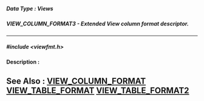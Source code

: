 ##### Data Type : Views
##### VIEW_COLUMN_FORMAT3 - Extended View column format descriptor.
---
##### #include <viewfmt.h>
**Description :**

**See Also :**
[VIEW_COLUMN_FORMAT](D:/md_files/VIEW_COLUMN_FORMAT.md)
[VIEW_TABLE_FORMAT](D:/md_files/VIEW_TABLE_FORMAT.md)
[VIEW_TABLE_FORMAT2](D:/md_files/VIEW_TABLE_FORMAT2.md)
---

